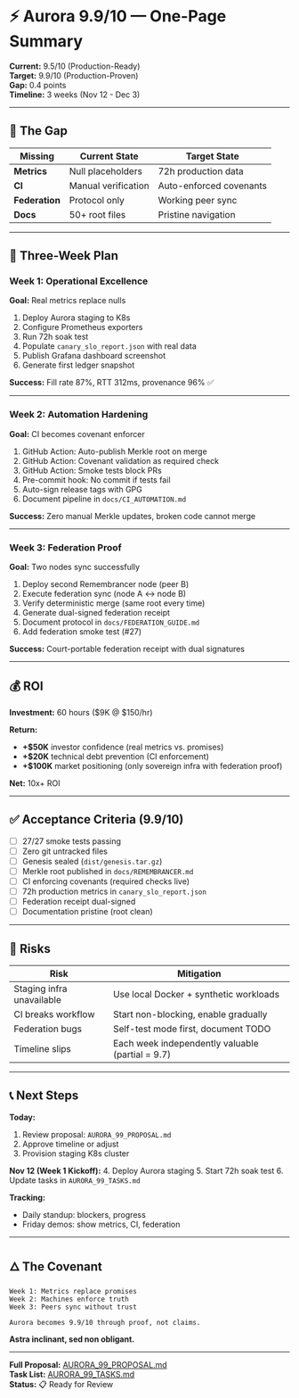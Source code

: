 # ⚡ Aurora 9.9/10 — One-Page Summary

**Current:** 9.5/10 (Production-Ready)  
**Target:** 9.9/10 (Production-Proven)  
**Gap:** 0.4 points  
**Timeline:** 3 weeks (Nov 12 - Dec 3)

---

## 🎯 The Gap

| Missing | Current State | Target State |
|---------|--------------|--------------|
| **Metrics** | Null placeholders | 72h production data |
| **CI** | Manual verification | Auto-enforced covenants |
| **Federation** | Protocol only | Working peer sync |
| **Docs** | 50+ root files | Pristine navigation |

---

## 📅 Three-Week Plan

### Week 1: Operational Excellence
**Goal:** Real metrics replace nulls

1. Deploy Aurora staging to K8s
2. Configure Prometheus exporters
3. Run 72h soak test
4. Populate `canary_slo_report.json` with real data
5. Publish Grafana dashboard screenshot
6. Generate first ledger snapshot

**Success:** Fill rate 87%, RTT 312ms, provenance 96% ✅

---

### Week 2: Automation Hardening
**Goal:** CI becomes covenant enforcer

1. GitHub Action: Auto-publish Merkle root on merge
2. GitHub Action: Covenant validation as required check
3. GitHub Action: Smoke tests block PRs
4. Pre-commit hook: No commit if tests fail
5. Auto-sign release tags with GPG
6. Document pipeline in `docs/CI_AUTOMATION.md`

**Success:** Zero manual Merkle updates, broken code cannot merge

---

### Week 3: Federation Proof
**Goal:** Two nodes sync successfully

1. Deploy second Remembrancer node (peer B)
2. Execute federation sync (node A ↔ node B)
3. Verify deterministic merge (same root every time)
4. Generate dual-signed federation receipt
5. Document protocol in `docs/FEDERATION_GUIDE.md`
6. Add federation smoke test (#27)

**Success:** Court-portable federation receipt with dual signatures

---

## 💰 ROI

**Investment:** 60 hours ($9K @ $150/hr)

**Return:**
- **+$50K** investor confidence (real metrics vs. promises)
- **+$20K** technical debt prevention (CI enforcement)
- **+$100K** market positioning (only sovereign infra with federation proof)

**Net:** 10x+ ROI

---

## ✅ Acceptance Criteria (9.9/10)

- [ ] 27/27 smoke tests passing
- [ ] Zero git untracked files
- [ ] Genesis sealed (`dist/genesis.tar.gz`)
- [ ] Merkle root published in `docs/REMEMBRANCER.md`
- [ ] CI enforcing covenants (required checks live)
- [ ] 72h production metrics in `canary_slo_report.json`
- [ ] Federation receipt dual-signed
- [ ] Documentation pristine (root clean)

---

## 🚨 Risks

| Risk | Mitigation |
|------|------------|
| Staging infra unavailable | Use local Docker + synthetic workloads |
| CI breaks workflow | Start non-blocking, enable gradually |
| Federation bugs | Self-test mode first, document TODO |
| Timeline slips | Each week independently valuable (partial = 9.7) |

---

## 📞 Next Steps

**Today:**
1. Review proposal: `AURORA_99_PROPOSAL.md`
2. Approve timeline or adjust
3. Provision staging K8s cluster

**Nov 12 (Week 1 Kickoff):**
4. Deploy Aurora staging
5. Start 72h soak test
6. Update tasks in `AURORA_99_TASKS.md`

**Tracking:**
- Daily standup: blockers, progress
- Friday demos: show metrics, CI, federation

---

## 🜂 The Covenant

```
Week 1: Metrics replace promises
Week 2: Machines enforce truth
Week 3: Peers sync without trust

Aurora becomes 9.9/10 through proof, not claims.
```

**Astra inclinant, sed non obligant.**

---

**Full Proposal:** [AURORA_99_PROPOSAL.md](./AURORA_99_PROPOSAL.md)  
**Task List:** [AURORA_99_TASKS.md](./AURORA_99_TASKS.md)  
**Status:** 📋 Ready for Review
